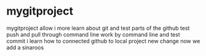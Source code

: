 # mygitproject
mygitproject allow i more learn about git and test parts of the github
test push and pull through command line
work by command line and test commit 
i learn how to connected github to local project
new change
now we add a sinaroos


